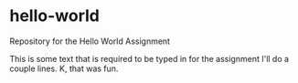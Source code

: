 # hello-world
Repository for the Hello World Assignment

This is some text that is required to be typed in for the assignment
I'll do a couple lines.
K, that was fun.
